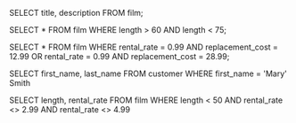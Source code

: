 SELECT title, description FROM film;

SELECT * FROM film
WHERE length > 60 AND length < 75;

SELECT * FROM film
WHERE rental_rate = 0.99 AND replacement_cost = 12.99 OR rental_rate = 0.99 AND replacement_cost = 28.99;

SELECT first_name, last_name FROM customer
WHERE first_name = 'Mary'
Smith

SELECT length, rental_rate FROM film
WHERE length < 50 AND rental_rate <> 2.99 AND rental_rate <> 4.99
